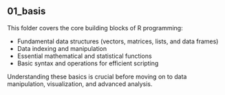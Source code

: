 ## 01_basis

This folder covers the core building blocks of R programming:

- Fundamental data structures (vectors, matrices, lists, and data frames)
- Data indexing and manipulation
- Essential mathematical and statistical functions
- Basic syntax and operations for efficient scripting

Understanding these basics is crucial before moving on to data manipulation, visualization, and advanced analysis.
